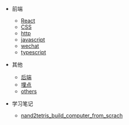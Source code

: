 * 前端

    * [React](react.md)
    * [CSS](css.md)
    * [http](http.md)
    * [javascript](javascript.md)
    * [wechat](wechat.md)
    * [typescript](typescript.md)

* 其他

    * [后端](backend.md)
    * [埋点](track.md)
    * [others](backend.md)

* 学习笔记

    * [nand2tetris_build_computer_from_scrach](nand2tetris.md)